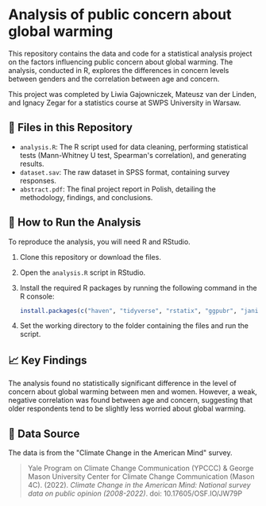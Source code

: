 # Analysis of public concern about global warming

This repository contains the data and code for a statistical analysis project on the factors influencing public concern about global warming. The analysis, conducted in R, explores the differences in concern levels between genders and the correlation between age and concern.

This project was completed by Liwia Gajowniczek, Mateusz van der Linden, and Ignacy Zegar for a statistics course at SWPS University in Warsaw.

## 📂 Files in this Repository

* `analysis.R`: The R script used for data cleaning, performing statistical tests (Mann-Whitney U test, Spearman's correlation), and generating results.
* `dataset.sav`: The raw dataset in SPSS format, containing survey responses.
* `abstract.pdf`: The final project report in Polish, detailing the methodology, findings, and conclusions.

## 🚀 How to Run the Analysis

To reproduce the analysis, you will need R and RStudio.

1.  Clone this repository or download the files.
2.  Open the `analysis.R` script in RStudio.
3.  Install the required R packages by running the following command in the R console:

    ```r
    install.packages(c("haven", "tidyverse", "rstatix", "ggpubr", "janitor"))
    ```
4.  Set the working directory to the folder containing the files and run the script.

## 📈 Key Findings

The analysis found no statistically significant difference in the level of concern about global warming between men and women. However, a weak, negative correlation was found between age and concern, suggesting that older respondents tend to be slightly less worried about global warming.

## 📄 Data Source

The data is from the "Climate Change in the American Mind" survey.

> Yale Program on Climate Change Communication (YPCCC) & George Mason University Center for Climate Change Communication (Mason 4C). (2022). *Climate Change in the American Mind: National survey data on public opinion (2008-2022)*. doi: 10.17605/OSF.IO/JW79P
